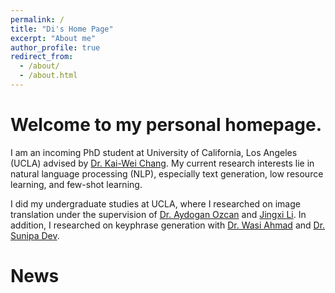 ```yaml
---
permalink: /
title: "Di's Home Page"
excerpt: "About me"
author_profile: true
redirect_from: 
  - /about/
  - /about.html
---
```




Welcome to my personal homepage.
================================
I am an incoming PhD student at University of California, Los Angeles (UCLA) advised by [Dr. Kai-Wei Chang](http://web.cs.ucla.edu/~kwchang/). My current research interests lie in natural language processing (NLP), especially text generation, low resource learning, and few-shot learning.

I did my undergraduate studies at UCLA, where I researched on image translation under the supervision of [Dr. Aydogan Ozcan](https://www.ee.ucla.edu/aydogan-ozcan/) and [Jingxi Li](https://sites.google.com/view/ljxi). In addition, I researched on keyphrase generation with [Dr. Wasi Ahmad](https://wasiahmad.github.io/) and [Dr. Sunipa Dev](https://sunipa.github.io/). 

News
====
